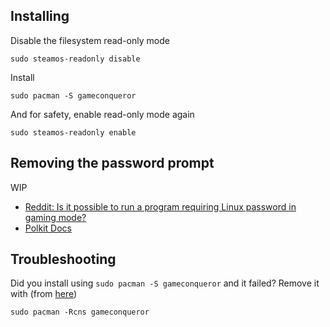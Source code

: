 
## Installing

Disable the filesystem read-only mode

```
sudo steamos-readonly disable
```

Install

```
sudo pacman -S gameconqueror
```

And for safety, enable read-only mode again

```
sudo steamos-readonly enable
```

## Removing the password prompt

WIP

- [Reddit: Is it possible to run a program requiring Linux password in gaming mode?](https://www.reddit.com/r/steamdeck_linux/comments/w9utc4/is_it_possible_to_run_a_program_requiring_linux/)
- [Polkit Docs](https://wiki.archlinux.org/title/Polkit)

<!-- ----------

(The below does not appear to make it not require a password to launch.)

~~And add an entry to your Sudoers file so it does not require a password to launch.~~

```
echo "${USER} ALL = (root) NOPASSWD: $( which gameconqueror )" | sudo tee /etc/sudoers.d/gameconqueror
```

~~And make sure this file looks good~~

```
sudo cat /etc/sudoers.d/gameconqueror
```

~~Which should look something like~~

```
deck ALL = (root) NOPASSWD: /usr/bin/gameconqueror
```

### Cleanup

To remove this file and this setting:

```
sudo rm /etc/sudoers.d/gameconqueror
```

---------- -->

## Troubleshooting

Did you install using `sudo pacman -S gameconqueror` and it failed? Remove it with (from [here](https://linux-packages.com/arch-linux/package/gameconqueror))

```
sudo pacman -Rcns gameconqueror
```
